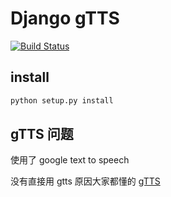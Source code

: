# Django gTTS

[![Build Status](https://travis-ci.org/Bit03/django-gtts.svg?branch=master)](https://travis-ci.org/Bit03/django-gtts)


## install

```.bash
python setup.py install

```

## gTTS 问题

使用了 google text to speech

没有直接用 gtts 原因大家都懂的 [gTTS](https://github.com/pndurette/gTTS)

